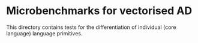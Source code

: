 # Microbenchmarks for vectorised AD

This directory contains tests for the differentiation of individual (core
language) language primitives.
